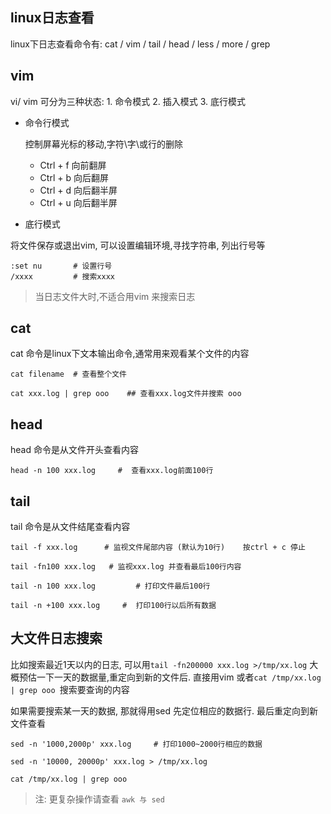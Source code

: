 ## linux日志查看

linux下日志查看命令有: cat / vim / tail / head / less / more / grep

## vim

vi/ vim 可分为三种状态: 1. 命令模式   2. 插入模式   3. 底行模式

* 命令行模式

    控制屏幕光标的移动,字符\字\或行的删除

    - Ctrl + f    向前翻屏
    - Ctrl + b    向后翻屏
    - Ctrl + d    向后翻半屏
    - Ctrl + u    向后翻半屏

* 底行模式

将文件保存或退出vim, 可以设置编辑环境,寻找字符串, 列出行号等

```
:set nu       # 设置行号
/xxxx         # 搜索xxxx

```

> 当日志文件大时,不适合用vim 来搜索日志


## cat

cat 命令是linux下文本输出命令,通常用来观看某个文件的内容

```
cat filename  # 查看整个文件

cat xxx.log | grep ooo    ## 查看xxx.log文件并搜索 ooo
```



## head

head 命令是从文件开头查看内容

```
head -n 100 xxx.log     #  查看xxx.log前面100行
```

## tail

tail 命令是从文件结尾查看内容

```
tail -f xxx.log      # 监视文件尾部内容 (默认为10行)    按ctrl + c 停止

tail -fn100 xxx.log   # 监视xxx.log 并查看最后100行内容

tail -n 100 xxx.log         # 打印文件最后100行

tail -n +100 xxx.log     #  打印100行以后所有数据
```

## 大文件日志搜索

比如搜索最近1天以内的日志, 可以用`tail -fn200000 xxx.log >/tmp/xx.log` 大概预估一下一天的数据量,重定向到新的文件后.
直接用vim 或者`cat /tmp/xx.log | grep ooo `搜索要查询的内容


如果需要搜索某一天的数据, 那就得用sed 先定位相应的数据行. 最后重定向到新文件查看

```
sed -n '1000,2000p' xxx.log     # 打印1000~2000行相应的数据

sed -n '10000, 20000p' xxx.log > /tmp/xx.log

cat /tmp/xx.log | grep ooo
```

> 注: 更复杂操作请查看 `awk 与 sed `

